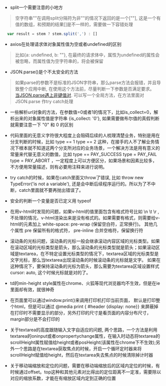 <!--
 * @Description: 
 * @Version: 1.0.0
 * @Autor: yin gang
 * @Date: 2020-09-28 16:37:42
 * @LastEditors: yin gang
 * @LastEditTime: 2020-11-07 14:54:10
-->
* split一个需要注意的小地方    
> 空字符串""在调用split分隔符为非""的情况下返回的是一个[""], 这是一个有值的数组，和预期的结果[]是不一样的，需要做一下容错处理
```javascript
  var result = stem ? stem.split(',') : []
```

* axios在处理请求体对象属性值为空或者undefined的区别    
> 比如{a: undefined, b: ""}, 在最终的请求体中，属性为undefined的属性会被忽略，而属性值为空字符串的，将会被保留

* JSON.parse()是个不太安全的方法    
> 如果parse的参数不是标准的JSON字符串，那么parse方法会报错，并且导致整个应用中断, 在使用这个方法前，尽量判断一下参数是否满足要求。<br/>[当JSON.parse遇上非键值对](https://juejin.im/post/6844903661651542029). 可以写一个全局方法，在方法里面对JSON.parse 作try catch处理

* 一些解析url对象的方法，在参数值=0或者1的情况下，比如is_collect=0，解析出来的对象属性值是字符串 {is_collect: '0'}, 如果需要做布尔值的真假判断就需要注意一下 "0" 和 0 的区别

* 代码里面的无意义字符很大程度上会阻碍后续的人梳理清楚业务，特别是用在分支判断的时候，比如 type == 1 type == 2 这种，在接手的人不了解业务情况下根本就不知道这两个分支所对应的业务场景，一个解决方法是用有意义的常量来代替无意义的数值，比如 type == PAY_SUCCESS type = PAY_FAIL type = PAY_ABORT ，一定程度上可以方便区分，如果场景和因素比较多，不方便用常量描述，则有必要用注释来进行说明。

* try catch的时候，如果在catch里面又throw了错误, 比如 throw new TypeError('is not a variable'), 还是会中断后续程序运行的。所以为了不中断，catch里面就不要再抛出错误了。

* 安全的判断一个变量是否已定义用 typeof

* 在用v-html时发现的问题，如果v-html的值里面包含有格式符号比如 \n \t \r ,不处理的情况，v-html渲染出来是没有格式的。如果需要有格式，则需要给v-html的元素加上 white-space: pre-wrap (保留空白符，正常换行)。 其他几个属性 pre 保留所有的格式符， pre-inline 合并空格符，保留换行符

* 滚动条的光标问题，滚动条的光标一般会继承滚动内容区域的光标类型。如果在滚动区域的光标类型是箭头，那么滚动条的光标类型就是箭头；如果滚动区域是textarea，在不特定设置光标类型的情况下，textarea区域的光标类型是文字光标，那么当textarea出现滚动条的时候滚动条的光标就是文字。 如果在这种情况下，要保持滚动条的光标为箭头，那么需要为textarea区域设置样式cursor: auto, 这个时候光标就是对的了。

* td的min-height style属性在chrome、火狐等现代浏览器均不生效，但是在ie里面却有效，就很神奇

* 在页面里可以通过window.print()来调用打印机打印当前页面， 默认是打印整个html，但是可以通过 @media print { #header {display: none}} 来屏蔽掉在打印时不需要显示的部分，另外打印的尺寸是看页面的内容分布尺寸，margin部分是不会打印的

* 关于textarea的高度跟随输入文字自适应的问题, 两个思路，一个方法是利用textarea的oninput或者onpropertychange属性，在输入时动态将textarea的scrollHeight属性赋值给height或者posHeight(该属性在chrome下不生效);另外一个思路是在textarea获取焦点的时候，开启一个循环定时器来将scrollHeight赋值给height，然后在textarea失去焦点的时候清除掉计时器

* 关于移动端缩放和定位的问题，需要在移动端缩放后的区域内定位的时候，有时候通过offset。top这种和其他元素对比得出的定位距离不一定准，需要除以对应的缩放系数，才能在有缩放区域内定到正确的位置